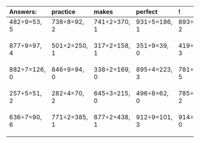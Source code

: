| Answers: | practice | makes | perfect | ! |
| :--- | :--- | :--- | :--- | :--- |
| 482÷9=53, 5 | 738÷8=92, 2 | 741÷2=370, 1 | 931÷5=186, 1 | 893÷3=297, 2 | 
|   |   |   |   |   | 
|   |   |   |   |   | 
|   |   |   |   |   | 
| 877÷9=97, 4 | 501÷2=250, 1 | 317÷2=158, 1 | 351÷9=39, 0 | 419÷8=52, 3 | 
|   |   |   |   |   | 
|   |   |   |   |   | 
|   |   |   |   |   | 
| 882÷7=126, 0 | 846÷9=94, 0 | 338÷2=169, 0 | 895÷4=223, 3 | 781÷8=97, 5 | 
|   |   |   |   |   | 
|   |   |   |   |   | 
|   |   |   |   |   | 
| 257÷5=51, 2 | 282÷4=70, 2 | 645÷3=215, 0 | 496÷8=62, 0 | 785÷9=87, 2 | 
|   |   |   |   |   | 
|   |   |   |   |   | 
|   |   |   |   |   | 
| 636÷7=90, 6 | 771÷2=385, 1 | 877÷2=438, 1 | 912÷9=101, 3 | 914÷2=457, 0 | 
|   |   |   |   |   | 
|   |   |   |   |   | 
|   |   |   |   |   | 
